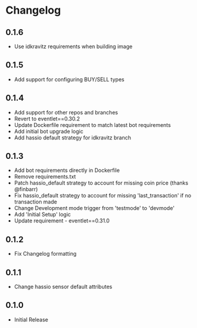 # Changelog

## 0.1.6

- Use idkravitz requirements when building image

## 0.1.5

- Add support for configuring BUY/SELL types

## 0.1.4

- Add support for other repos and branches
- Revert to eventlet==0.30.2
- Update Dockerfile requirement to match latest bot requirements
- Add initial bot upgrade logic
- Add hassio default strategy for idkravitz branch

## 0.1.3

- Add bot requirements directly in Dockerfile
- Remove requirements.txt
- Patch hassio_default strategy to account for missing coin price (thanks @finbarr)
- Fix hassio_default strategy to account for missing 'last_transaction' if no transaction made
- Change Development mode trigger from 'testmode' to 'devmode'
- Add 'Initial Setup' logic
- Update requirement - eventlet==0.31.0

## 0.1.2

- Fix Changelog formatting

## 0.1.1

- Change hassio sensor default attributes

## 0.1.0

- Initial Release
